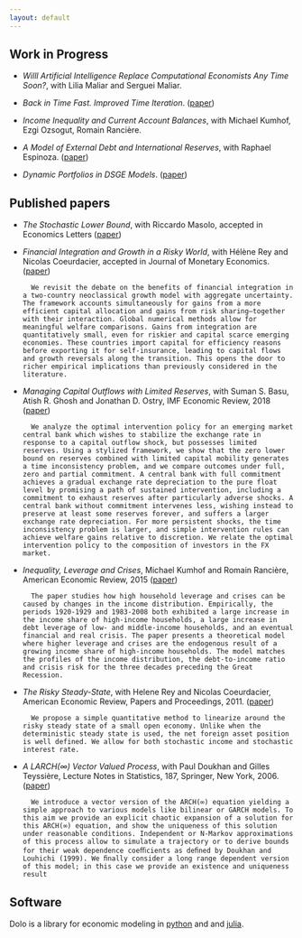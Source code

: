 ```yaml
---
layout: default
---
```


## Work in Progress

- _Willl Artificial Intelligence Replace Computational Economists Any Time Soon?_, with Lilia Maliar and Serguei Maliar.

- _Back in Time Fast. Improved Time Iteration_. ([paper](files/papers/iti.pdf))

- _Income Inequality and Current Account Balances_, with Michael Kumhof, Ezgi Ozsogut, Romain Rancière.

- _A Model of External Debt and International Reserves_, with Raphael Espinoza.  ([paper](files/papers/reserves.pdf))

- _Dynamic Portfolios in DSGE Models_. ([paper](files/papers/dynamic_portfolios.pdf))


## Published papers

- _The Stochastic Lower Bound_, with Riccardo Masolo, accepted in Economics Letters ([paper](files/papers/slb.pdf))

- _Financial Integration and Growth in a Risky World_, with Hélène Rey and Nicolas Coeurdacier, accepted in Journal of Monetary Economics. ([paper](files/papers/financial_integration.pdf))

        We revisit the debate on the benefits of financial integration in a two-country neoclassical growth model with aggregate uncertainty. The framework accounts simultaneously for gains from a more efficient capital allocation and gains from risk sharing—together with their interaction. Global numerical methods allow for meaningful welfare comparisons. Gains from integration are quantitatively small, even for riskier and capital scarce emerging economies. These countries import capital for efficiency reasons before exporting it for self-insurance, leading to capital flows and growth reversals along the transition. This opens the door to richer empirical implications than previously considered in the literature.

- _Managing Capital Outflows with Limited Reserves_, with Suman S. Basu, Atish R. Ghosh and Jonathan D. Ostry, IMF Economic Review, 2018 ([paper](files/papers/reserves_and_outflows_030817.pdf))

        We analyze the optimal intervention policy for an emerging market central bank which wishes to stabilize the exchange rate in response to a capital outflow shock, but possesses limited reserves. Using a stylized framework, we show that the zero lower bound on reserves combined with limited capital mobility generates a time inconsistency problem, and we compare outcomes under full, zero and partial commitment. A central bank with full commitment achieves a gradual exchange rate depreciation to the pure float level by promising a path of sustained intervention, including a commitment to exhaust reserves after particularly adverse shocks. A central bank without commitment intervenes less, wishing instead to preserve at least some reserves forever, and suffers a larger exchange rate depreciation. For more persistent shocks, the time inconsistency problem is larger, and simple intervention rules can achieve welfare gains relative to discretion. We relate the optimal intervention policy to the composition of investors in the FX market.

- _Inequality, Leverage and Crises_, Michael Kumhof and Romain Rancière, American Economic Review, 2015 ([paper](files/papers/inequalities.pdf))

        The paper studies how high household leverage and crises can be caused by changes in the income distribution. Empirically, the periods 1920-1929 and 1983-2008 both exhibited a large increase in the income share of high-income households, a large increase in debt leverage of low- and middle-income households, and an eventual financial and real crisis. The paper presents a theoretical model where higher leverage and crises are the endogenous result of a growing income share of high-income households. The model matches the profiles of the income distribution, the debt-to-income ratio and crisis risk for the three decades preceding the Great Recession.

- _The Risky Steady-State_, with Helene Rey and Nicolas Coeurdacier, American Economic Review, Papers and Proceedings, 2011. ([paper](files/papers/the_risky_steady_state_1.pdf))

        We propose a simple quantitative method to linearize around the risky steady state of a small open economy. Unlike when the deterministic steady state is used, the net foreign asset position is well defined. We allow for both stochastic income and stochastic interest rate.

- _A LARCH(∞) Vector Valued Process_, with Paul Doukhan and Gilles Teyssière, Lecture Notes in Statistics, 187, Springer, New York, 2006.
([paper](files/papers/dwt1.pdf))

        We introduce a vector version of the ARCH(∞) equation yielding a simple approach to various models like bilinear or GARCH models. To this aim we provide an explicit chaotic expansion of a solution for this ARCH(∞) equation, and show the uniqueness of this solution under reasonable conditions. Independent or N-Markov approximations of this process allow to simulate a trajectory or to derive bounds for their weak dependence coeﬃcients as deﬁned by Doukhan and Louhichi (1999). We ﬁnally consider a long range dependent version of this model; in this case we provide an existence and uniqueness result



## Software

Dolo is a library for economic modeling in [python](https://github.com/econforge/dolo) and
and [julia](https://github.com/econforge/Dolo.jl).
